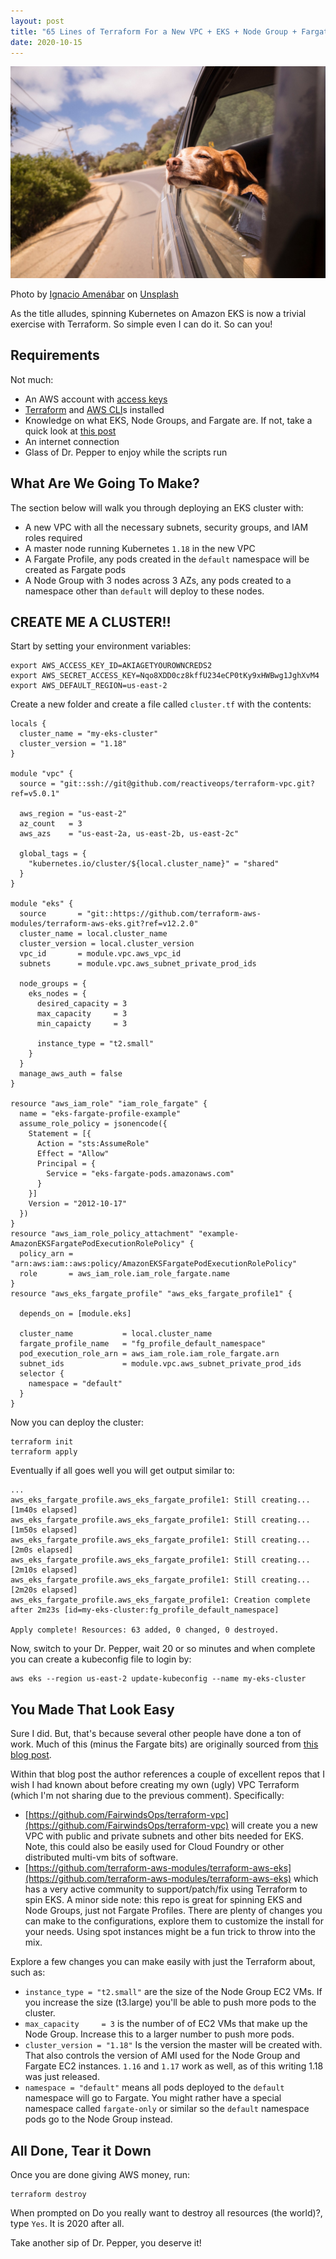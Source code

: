 ```yaml
---
layout: post
title: "65 Lines of Terraform For a New VPC + EKS + Node Group + Fargate Profile"
date: 2020-10-15
---
```


![beaver](https://raw.githubusercontent.com/cweibel/ghost_blog_pics/master/ignacio-amenabar-2dkgXTfPfTg-unsplash-3.jpg)

Photo by [Ignacio Amenábar](https://unsplash.com/@amenabarladrondeguevara?utm_source=unsplash&utm_medium=referral&utm_content=creditCopyText) on [Unsplash](https://unsplash.com/s/photos/quokka?utm_source=unsplash&utm_medium=referral&utm_content=creditCopyText)


As the title alludes, spinning Kubernetes on Amazon EKS is now a trivial exercise with Terraform. So simple even I can do it. So can you!

## Requirements

Not much:

 - An AWS account with [access keys](https://docs.aws.amazon.com/IAM/latest/UserGuide/id_credentials_access-keys.html#Using_CreateAccessKey)
 - [Terraform](https://learn.hashicorp.com/tutorials/terraform/install-cli) and [AWS CLI](https://docs.aws.amazon.com/cli/latest/userguide/cli-chap-install.html)s installed
 - Knowledge on what EKS, Node Groups, and Fargate are. If not, take a quick look at [this post](https://cweibel.github.io/blog/2020/10/14/20Q-fargate)
 - An internet connection
 - Glass of Dr. Pepper to enjoy while the scripts run

## What Are We Going To Make?

The section below will walk you through deploying an EKS cluster with:

 - A new VPC with all the necessary subnets, security groups, and IAM roles required
 - A master node running Kubernetes `1.18` in the new VPC
 - A Fargate Profile, any pods created in the `default` namespace will be created as Fargate pods
 - A Node Group with 3 nodes across 3 AZs, any pods created to a namespace other than `default` will deploy to these nodes.

## CREATE ME A CLUSTER!!

Start by setting your environment variables:

```
export AWS_ACCESS_KEY_ID=AKIAGETYOUROWNCREDS2
export AWS_SECRET_ACCESS_KEY=Nqo8XDD0cz8kffU234eCP0tKy9xHWBwg1JghXvM4
export AWS_DEFAULT_REGION=us-east-2
```

Create a new folder and create a file called `cluster.tf` with the contents:

```
locals {
  cluster_name = "my-eks-cluster"
  cluster_version = "1.18"
}

module "vpc" {
  source = "git::ssh://git@github.com/reactiveops/terraform-vpc.git?ref=v5.0.1"

  aws_region = "us-east-2"
  az_count   = 3
  aws_azs    = "us-east-2a, us-east-2b, us-east-2c"

  global_tags = {
    "kubernetes.io/cluster/${local.cluster_name}" = "shared"
  }
}

module "eks" {
  source       = "git::https://github.com/terraform-aws-modules/terraform-aws-eks.git?ref=v12.2.0"
  cluster_name = local.cluster_name
  cluster_version = local.cluster_version
  vpc_id       = module.vpc.aws_vpc_id
  subnets      = module.vpc.aws_subnet_private_prod_ids

  node_groups = {
    eks_nodes = {
      desired_capacity = 3
      max_capacity     = 3
      min_capaicty     = 3

      instance_type = "t2.small"
    }
  }
  manage_aws_auth = false
}

resource "aws_iam_role" "iam_role_fargate" {
  name = "eks-fargate-profile-example"
  assume_role_policy = jsonencode({
    Statement = [{
      Action = "sts:AssumeRole"
      Effect = "Allow"
      Principal = {
        Service = "eks-fargate-pods.amazonaws.com"
      }
    }]
    Version = "2012-10-17"
  })
}
resource "aws_iam_role_policy_attachment" "example-AmazonEKSFargatePodExecutionRolePolicy" {
  policy_arn = "arn:aws:iam::aws:policy/AmazonEKSFargatePodExecutionRolePolicy"
  role       = aws_iam_role.iam_role_fargate.name
}
resource "aws_eks_fargate_profile" "aws_eks_fargate_profile1" {

  depends_on = [module.eks]

  cluster_name           = local.cluster_name
  fargate_profile_name   = "fg_profile_default_namespace"
  pod_execution_role_arn = aws_iam_role.iam_role_fargate.arn
  subnet_ids             = module.vpc.aws_subnet_private_prod_ids
  selector {
    namespace = "default"
  }
}
```

Now you can deploy the cluster:

```
terraform init
terraform apply
```

Eventually if all goes well you will get output similar to:

```
...
aws_eks_fargate_profile.aws_eks_fargate_profile1: Still creating... [1m40s elapsed]
aws_eks_fargate_profile.aws_eks_fargate_profile1: Still creating... [1m50s elapsed]
aws_eks_fargate_profile.aws_eks_fargate_profile1: Still creating... [2m0s elapsed]
aws_eks_fargate_profile.aws_eks_fargate_profile1: Still creating... [2m10s elapsed]
aws_eks_fargate_profile.aws_eks_fargate_profile1: Still creating... [2m20s elapsed]
aws_eks_fargate_profile.aws_eks_fargate_profile1: Creation complete after 2m23s [id=my-eks-cluster:fg_profile_default_namespace]

Apply complete! Resources: 63 added, 0 changed, 0 destroyed.
```

Now, switch to your Dr. Pepper, wait 20 or so minutes and when complete you can create a kubeconfig file to login by:

```
aws eks --region us-east-2 update-kubeconfig --name my-eks-cluster
```

## You Made That Look Easy

Sure I did. But, that's because several other people have done a ton of work. Much of this (minus the Fargate bits) are originally sourced from [this blog post](https://www.fairwinds.com/blog/terraform-and-eks-a-step-by-step-guide-to-deploying-your-first-cluster).

Within that blog post the author references a couple of excellent repos that I wish I had known about before creating my own (ugly) VPC Terraform (which I'm not sharing due to the previous comment). Specifically:

 - [https://github.com/FairwindsOps/terraform-vpc](https://github.com/FairwindsOps/terraform-vpc) will create you a new VPC with public and private subnets and other bits needed for EKS. Note, this could also be easily used for Cloud Foundry or other distributed multi-vm bits of software.
 - [https://github.com/terraform-aws-modules/terraform-aws-eks](https://github.com/terraform-aws-modules/terraform-aws-eks) which has a very active community to support/patch/fix using Terraform to spin EKS. A minor side note: this repo is great for spinning EKS and Node Groups, just not Fargate Profiles. There are plenty of changes you can make to the configurations, explore them to customize the install for your needs. Using spot instances might be a fun trick to throw into the mix.


Explore a few changes you can make easily with just the Terraform about, such as:

 - `instance_type = "t2.small"` are the size of the Node Group EC2 VMs. If you increase the size (t3.large) you'll be able to push more pods to the cluster.
 - `max_capacity     = 3` is the number of of EC2 VMs that make up the Node Group. Increase this to a larger number to push more pods.
- `cluster_version = "1.18"` Is the version the master will be created with. That also controls the version of AMI used for the Node Group and Fargate EC2 instances. `1.16` and `1.17` work as well, as of this writing 1.18 was just released.
 - `namespace = "default"` means all pods deployed to the `default` namespace will go to Fargate. You might rather have a special namespace called `fargate-only` or similar so the `default` namespace pods go to the Node Group instead.

## All Done, Tear it Down

Once you are done giving AWS money, run:

```
terraform destroy
```

When prompted on Do you really want to destroy all resources (the world)?, type `Yes`.  It is 2020 after all.

Take another sip of Dr. Pepper, you deserve it!

